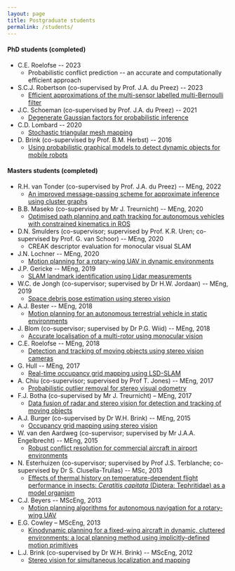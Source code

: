 ```yaml
---
layout: page
title: Postgraduate students
permalink: /students/
---
```


#### PhD students (completed)
- C.E. Roelofse -- 2023
  - Probabilistic conflict prediction -- an accurate and computationally efficient approach
- S.C.J. Robertson (co-supervised by Prof. J.A. du Preez) -- 2023
  - [Efficient approximations of the multi-sensor labelled multi-Bernoulli filter](http://hdl.handle.net/10019.1/127206)
- J.C. Schoeman (co-supervised by Prof. J.A. du Preez) -- 2021
  - [Degenerate Gaussian factors for probabilistic inference](http://hdl.handle.net/10019.1/123876)
- C.D. Lombard -- 2020
  - [Stochastic triangular mesh mapping](http://hdl.handle.net/10019.1/107853)
- D. Brink (co-supervised by Prof. B.M. Herbst) -- 2016
  - [Using probabilistic graphical models to detect dynamic objects for mobile robots](http://hdl.handle.net/10019.1/100224)

#### Masters students (completed)
- R.H. van Tonder (co-supervised by Prof. J.A. du Preez) -- MEng, 2022
  - [An improved message-passing scheme for approximate inference using cluster graphs](http://hdl.handle.net/10019.1/124652)
- B.B. Maseko (co-supervised by Mr J. Treurnicht) -- MEng, 2020
  - [Optimised path planning and path tracking for autonomous vehicles with constrained kinematics in ROS](http://hdl.handle.net/10019.1/108119)
- D.N. Smulders (co-supervisor; supervised by Prof. K.R. Uren; co-supervised by Prof. G. van Schoor) -- MEng, 2020
  - CREAK descriptor evaluation for monocular visual SLAM
- J.N. Lochner -- MEng, 2020
  - [Motion planning for a rotary-wing UAV in dynamic environments](http://hdl.handle.net/10019.1/108002)
- J.P. Gericke -- MEng, 2019
  - [SLAM landmark identification using Lidar measurements](http://hdl.handle.net/10019.1/106197)
- W.C. de Jongh (co-supervisor; supervised by Dr H.W. Jordaan) -- MEng, 2019
  - [Space debris pose estimation using stereo vision](http://hdl.handle.net/10019.1/105812)
- A.J. Bester -- MEng, 2018
  - [Motion planning for an autonomous terrestrial vehicle in static environments](http://hdl.handle.net/10019.1/103539)
- J. Blom (co-supervisor; supervised by Dr P.G. Wiid) -- MEng, 2018
  - [Accurate localisation of a multi-rotor using monocular vision](http://hdl.handle.net/10019.1/103810)
- C.E. Roelofse -- MEng, 2018
  - [Detection and tracking of moving objects using stereo vision cameras](http://hdl.handle.net/10019.1/103434)
- G. Hull -- MEng, 2017
  - [Real-time occupancy grid mapping using LSD-SLAM](http://hdl.handle.net/10019.1/102780)
- A. Chiu (co-supervisor; supervised by Prof T. Jones) -- MEng, 2017
  - [Probabilistic outlier removal for stereo visual odometry](http://hdl.handle.net/10019.1/100964)
- F.J. Botha (co-supervised by Mr J. Treurnicht) – MEng, 2017
  - [Data fusion of radar and stereo vision for detection and tracking of moving objects](http://hdl.handle.net/10019.1/101291)
- A.J. Burger (co-supervised by Dr W.H. Brink) -- MEng, 2015
  - [Occupancy grid mapping using stereo vision](http://hdl.handle.net/10019.1/96925)
- W. van den Aardweg (co-supervisor; supervised by Mr J.A.A. Engelbrecht) -- MEng, 2015
  - [Robust conflict resolution for commercial aircraft in airport environments](http://hdl.handle.net/10019.1/96795)
- N. Esterhuizen (co-supervisor; supervised by Prof J.S. Terblanche; co-supervised by Dr S. Clusella-Trullas) -- MSc, 2013
  - [Effects of thermal history on temperature-dependent flight performance in insects: *Ceratitis capitata* (Diptera: Tephritidae) as a model organism](http://hdl.handle.net/10019.1/95466)
- C.J. Beyers -- MScEng, 2013
  - [Motion planning algorithms for autonomous navigation for a rotary-wing UAV](http://hdl.handle.net/10019.1/80231)
- E.G. Cowley – MScEng, 2013
  - [Kinodynamic planning for a fixed-wing aircraft in dynamic, cluttered environments: a local planning method using implicitly-defined motion primitives](http://hdl.handle.net/10019.1/80077)
- L.J. Brink (co-supervised by Dr W.H. Brink) -- MScEng, 2012
  - [Stereo vision for simultaneous localization and mapping](http://hdl.handle.net/10019.1/71593)

